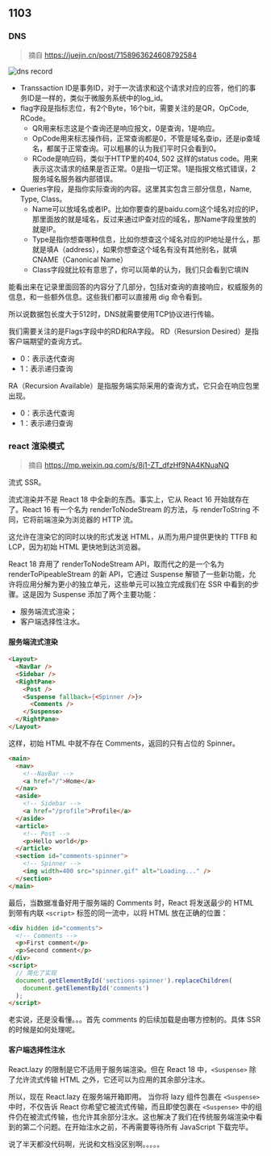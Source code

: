 ## 1103

### DNS

> 摘自 https://juejin.cn/post/7158963624608792584   

![dns record](https://p3-juejin.byteimg.com/tos-cn-i-k3u1fbpfcp/833f4860713e45838bb6fb4cba6bd337~tplv-k3u1fbpfcp-zoom-in-crop-mark:4536:0:0:0.awebp)     

- Transsaction ID是事务ID，对于一次请求和这个请求对应的应答，他们的事务ID是一样的，类似于微服务系统中的log_id。
- flag字段是指标志位，有2个Byte，16个bit，需要关注的是QR，OpCode,  RCode。
    + QR用来标志这是个查询还是响应报文，0是查询，1是响应。
    + OpCode用来标志操作码，正常查询都是0，不管是域名查ip，还是ip查域名，都属于正常查询。可以粗暴的认为我们平时只会看到0。
    + RCode是响应码，类似于HTTP里的404, 502 这样的status code。用来表示这次请求的结果是否正常。0是指一切正常。1是指报文格式错误，2服务域名服务器内部错误。
- Queries字段，是指你实际查询的内容。这里其实包含三部分信息，Name, Type, Class。
    + Name可以放域名或者IP。比如你要查的是baidu.com这个域名对应的IP，那里面放的就是域名，反过来通过IP查对应的域名，那Name字段里放的就是IP。
    + Type是指你想查哪种信息，比如你想查这个域名对应的IP地址是什么，那就是填A（address），如果你想查这个域名有没有其他别名，就填CNAME（Canonical Name）
    + Class字段就比较有意思了，你可以简单的认为，我们只会看到它填IN

能看出来在记录里面回答的内容分了几部分，包括对查询的直接响应，权威服务的信息，和一些额外信息。这些我们都可以直接用 dig 命令看到。    

所以说数据包长度大于512时，DNS就需要使用TCP协议进行传输。

我们需要关注的是Flags字段中的RD和RA字段。
RD（Resursion Desired）是指客户端期望的查询方式。

- 0：表示迭代查询
- 1：表示递归查询

RA（Recursion Available）是指服务端实际采用的查询方式，它只会在响应包里出现。

- 0：表示迭代查询
- 1：表示递归查询

### react 渲染模式

> 摘自 https://mp.weixin.qq.com/s/8j1-ZT_dfzHf9NA4KNuaNQ    

流式 SSR。     

流式渲染并不是 React 18 中全新的东西。事实上，它从 React 16 开始就存在了。React 16 有一个名为 renderToNodeStream 的方法，与 renderToString 不同，它将前端渲染为浏览器的 HTTP 流。    

这允许在渲染它的同时以块的形式发送 HTML，从而为用户提供更快的 TTFB 和 LCP，因为初始 HTML 更快地到达浏览器。    

React 18 弃用了 renderToNodeStream API，取而代之的是一个名为 renderToPipeableStream 的新 API，它通过 Suspense 解锁了一些新功能，允许将应用分解为更小的独立单元，这些单元可以独立完成我们在 SSR 中看到的步骤。这是因为 Suspense 添加了两个主要功能：    

- 服务端流式渲染；
- 客户端选择性注水。     

#### 服务端流式渲染    

```html
<Layout>
  <NavBar />
  <Sidebar />
  <RightPane>
    <Post />
    <Suspense fallback={<Spinner />}>
      <Comments />
    </Suspense>
  </RightPane>
</Layout>
```     

这样，初始 HTML 中就不存在 Comments，返回的只有占位的 Spinner。     

```html
<main>
  <nav>
    <!--NavBar -->
    <a href="/">Home</a>
  </nav>
  <aside>
    <!-- Sidebar -->
    <a href="/profile">Profile</a>
  </aside>
  <article>
    <!-- Post -->
    <p>Hello world</p>
  </article>
  <section id="comments-spinner">
    <!-- Spinner -->
    <img width=400 src="spinner.gif" alt="Loading..." />
  </section>
</main>
```    

最后，当数据准备好用于服务端的 Comments 时，React 将发送最少的 HTML 到带有内联 `<script>` 标签的同一流中，以将 HTML 放在正确的位置：     

```html
<div hidden id="comments">
  <!-- Comments -->
  <p>First comment</p>
  <p>Second comment</p>
</div>
<script>
  // 简化了实现
  document.getElementById('sections-spinner').replaceChildren(
    document.getElementById('comments')
  );
</script>
```     

老实说，还是没看懂。。。首先 comments 的后续加载是由哪方控制的。具体 SSR 的时候是如何处理呢。   

#### 客户端选择性注水     

React.lazy 的限制是它不适用于服务端渲染。但在 React 18 中，`<Suspense>` 除了允许流式传输 HTML 之外，它还可以为应用的其余部分注水。

所以，现在 React.lazy 在服务端开箱即用。 当你将 lazy 组件包裹在 `<Suspense>` 中时，不仅告诉 React 你希望它被流式传输，而且即使包裹在 `<Suspense>` 中的组件仍在被流式传输，也允许其余部分注水。这也解决了我们在传统服务端渲染中看到的第二个问题。在开始注水之前，不再需要等待所有 JavaScript 下载完毕。     

说了半天都没代码啊，光说和文档没区别啊。。。。。    

